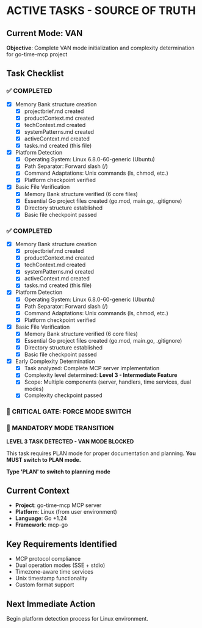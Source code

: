 # ACTIVE TASKS - SOURCE OF TRUTH

## Current Mode: VAN
**Objective**: Complete VAN mode initialization and complexity determination for go-time-mcp project

## Task Checklist

### ✅ COMPLETED
- [x] Memory Bank structure creation
  - [x] projectbrief.md created
  - [x] productContext.md created  
  - [x] techContext.md created
  - [x] systemPatterns.md created
  - [x] activeContext.md created
  - [x] tasks.md created (this file)
- [x] Platform Detection
  - [x] Operating System: Linux 6.8.0-60-generic (Ubuntu)
  - [x] Path Separator: Forward slash (/)
  - [x] Command Adaptations: Unix commands (ls, chmod, etc.)
  - [x] Platform checkpoint verified
- [x] Basic File Verification
  - [x] Memory Bank structure verified (6 core files)
  - [x] Essential Go project files created (go.mod, main.go, .gitignore)
  - [x] Directory structure established
  - [x] Basic file checkpoint passed

### ✅ COMPLETED
- [x] Memory Bank structure creation
  - [x] projectbrief.md created
  - [x] productContext.md created  
  - [x] techContext.md created
  - [x] systemPatterns.md created
  - [x] activeContext.md created
  - [x] tasks.md created (this file)
- [x] Platform Detection
  - [x] Operating System: Linux 6.8.0-60-generic (Ubuntu)
  - [x] Path Separator: Forward slash (/)
  - [x] Command Adaptations: Unix commands (ls, chmod, etc.)
  - [x] Platform checkpoint verified
- [x] Basic File Verification
  - [x] Memory Bank structure verified (6 core files)
  - [x] Essential Go project files created (go.mod, main.go, .gitignore)
  - [x] Directory structure established
  - [x] Basic file checkpoint passed
- [x] Early Complexity Determination
  - [x] Task analyzed: Complete MCP server implementation
  - [x] Complexity level determined: **Level 3 - Intermediate Feature**
  - [x] Scope: Multiple components (server, handlers, time services, dual modes)
  - [x] Complexity checkpoint passed

### 🚫 CRITICAL GATE: FORCE MODE SWITCH

### 🚫 MANDATORY MODE TRANSITION
**LEVEL 3 TASK DETECTED - VAN MODE BLOCKED**

This task requires PLAN mode for proper documentation and planning.
**You MUST switch to PLAN mode.**

**Type 'PLAN' to switch to planning mode**

## Current Context
- **Project**: go-time-mcp MCP server
- **Platform**: Linux (from user environment)
- **Language**: Go +1.24  
- **Framework**: mcp-go

## Key Requirements Identified
- MCP protocol compliance
- Dual operation modes (SSE + stdio)
- Timezone-aware time services
- Unix timestamp functionality
- Custom format support

## Next Immediate Action
Begin platform detection process for Linux environment. 